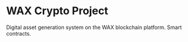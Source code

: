 # WAX Crypto Project 
Digital asset generation system on the WAX blockchain platform. Smart contracts.
